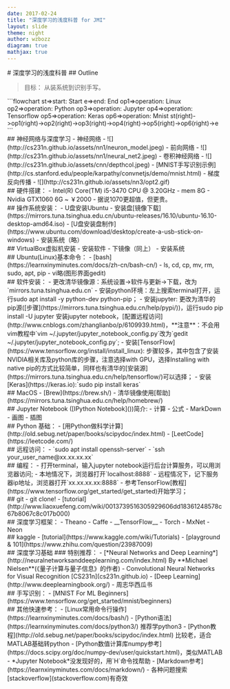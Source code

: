 ```yaml
---
date: 2017-02-24
title: "深度学习的浅度科普 for JMI"
layout: slide
theme: night
author: wzbozz
diagram: true
mathjax: true
---
```


<section markdown="1">
# 深度学习的浅度科普
## Outline

> 目标： 从装系统到识别手写。

</section> <section markdown="1">
```flowchart
st=>start: Start
e=>end: End
op1=>operation: Linux
op2=>operation: Python
op3=>operation: Jupyter
op4=>operation: Tensorflow
op5=>operation: Keras
op6=>operation: Mnist 
st(right)->op1(right)->op2(right)->op3(right)->op4(right)->op5(right)->op6(right)->e
```
</section> <section markdown="1">
## 神经网络与深度学习
- 神经网络
- ![](http://cs231n.github.io/assets/nn1/neuron_model.jpeg)
- 前向网络
- ![](http://cs231n.github.io/assets/nn1/neural_net2.jpeg)
- 卷积神经网络
- ![](http://cs231n.github.io/assets/cnn/depthcol.jpeg)
- [MNIST手写识别示例](http://cs.stanford.edu/people/karpathy/convnetjs/demo/mnist.html)
- 梯度反向传播
- ![](http://cs231n.github.io/assets/nn3/opt2.gif)

</section> <section markdown="1">
## 硬件搭建：
- Intel(R) Core(TM) i5-3470 CPU @ 3.20GHz
- mem 8G
- Nvidia GTX1060 6G ~ ￥2000
  - 据说1070更超值，但更贵。
</section> <section markdown="1">
## 操作系统安装：
- U盘安装Ubuntu
  - 安装盘[镜像下载](https://mirrors.tuna.tsinghua.edu.cn/ubuntu-releases/16.10/ubuntu-16.10-desktop-amd64.iso)
  - [U盘安装盘制作](https://www.ubuntu.com/download/desktop/create-a-usb-stick-on-windows)
  - 安装系统（略）
</section> <section markdown="1">
## VirtualBox虚拟机安装
- 安装软件
- 下镜像（同上）
- 安装系统
</section> <section markdown="1">
## Ubuntu(Linux)基本命令：
- [bash](https://learnxinyminutes.com/docs/zh-cn/bash-cn/)
- ls, cd, cp, mv, rm, sudo, apt, pip
- vi略(图形界面gedit)
</section> <section markdown="1">
## 软件安装：
- 更改清华镜像源：系统设置->软件与更新->下载，改为`mirrors.tuna.tsinghua.edu.cn`
- 安装python环境：左上搜索terminal打开，运行sudo apt install -y python-dev python-pip；
- 安装jupyter: 更改为清华的pip源([步骤](https://mirrors.tuna.tsinghua.edu.cn/help/pypi/))，运行sudo pip install -U jupyter 安装jupyter notebook，[配置远程访问](http://www.cnblogs.com/zhanglianbo/p/6109939.html)，**注意**：不会用vim教程中`vim ~/.jupyter/jupyter_notebook_config.py`改为`gedit ~/.jupyter/jupyter_notebook_config.py`;
- 安装[TensorFlow](https://www.tensorflow.org/install/install_linux): 步骤较多，其中包含了安装NVIDIA相关库及python库的步骤，注意选择with GPU，选择Installing with native pip的方式比较简单，同样也有清华的[安装源](https://mirrors.tuna.tsinghua.edu.cn/help/tensorflow/)可以选择；
- 安装[Keras](https://keras.io):`sudo pip install keras`

</section> <section markdown="1">
## MacOS
- [Brew](https://brew.sh/)
- 清华镜像使用[帮助](https://mirrors.tuna.tsinghua.edu.cn/help/homebrew/)
</section> <section markdown="1">
## Jupyter Notebook ([IPython Notebook]())简介:
 - 计算
 - 公式
 - MarkDown
 - 画图
 - 插图
</section> <section markdown="1">
## Python 基础：
- [用Python做科学计算](http://old.sebug.net/paper/books/scipydoc/index.html)
- [LeetCode](https://leetcode.com/)
</section> <section markdown="1">
## 远程访问：
 - `sudo apt install openssh-server`
 - `ssh your_user_name@xx.xx.xx.xx`
 </section> <section markdown="1">
## 编程：
 - 打开terminal，输入jupyter notebook运行后台计算服务，可以用浏览器访问;
 - 本地情况下，浏览器打开`localhost:8888`
 - 远程情况下，记下服务器ip地址，浏览器打开`xx.xx.xx.xx:8888`
 - 参考TensorFlow[教程](https://www.tensorflow.org/get_started/get_started)开始学习；
</section> <section markdown="1">
## git 
- git clone!
- [tutorial](http://www.liaoxuefeng.com/wiki/0013739516305929606dd18361248578c67b8067c8c017b000)
</section> <section markdown="1">
## 深度学习框架：
 - Theano
 - Caffe
 - __TensorFlow__
 - Torch
 - MxNet
 - Neon
</section> <section markdown="1">
## kaggle
 - [tutorial](https://www.kaggle.com/wiki/Tutorials)
 - [playground & 101](https://www.zhihu.com/question/23987009)
</section> <section markdown="1">
## 深度学习基础
### 特别推荐：
- [*Neural Networks and Deep Learning*](http://neuralnetworksanddeeplearning.com/index.html) By **Michael Nielsen**(《量子计算与量子信息》的作者)
-  Convolutional Neural Networks for Visual Recognition [CS231n](cs231n.github.io) 
- [Deep Learning](http://www.deeplearningbook.org/)
- 周志华西瓜书
</section> <section markdown="1">
## 手写识别：
  - [MNIST For ML Beginners](https://www.tensorflow.org/get_started/mnist/beginners)
</section> <section markdown="1">
## 其他快速参考：
 - [Linux常用命令行操作](https://learnxinyminutes.com/docs/bash/)
 - [Python语法](https://learnxinyminutes.com/docs/python3/) 推荐学python3
 - [Python教程](http://old.sebug.net/paper/books/scipydoc/index.html) 比较老，适合MATLAB基础转python
 - [Python数值计算库numpy参考](https://docs.scipy.org/doc/numpy-dev/user/quickstart.html)，类似MATLAB
 - *Jupyter Notebook*没发现好的，用`H`命令找帮助
 - [Markdown参考](https://learnxinyminutes.com/docs/markdown/)
 - 各种问题搜索[stackoverflow](stackoverflow.com)有奇效
</section> 
